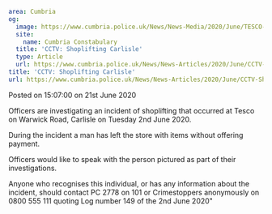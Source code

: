 ```yaml
area: Cumbria
og:
  image: https://www.cumbria.police.uk/News/News-Media/2020/June/TESCO-SHOPLIFT-1-Cropped-380x240.jpg
  site:
    name: Cumbria Constabulary
  title: 'CCTV: Shoplifting Carlisle'
  type: Article
  url: https://www.cumbria.police.uk/News/News-Articles/2020/June/CCTV-Shoplifting-Carlisle.aspx
title: 'CCTV: Shoplifting Carlisle'
url: https://www.cumbria.police.uk/News/News-Articles/2020/June/CCTV-Shoplifting-Carlisle.aspx
```

Posted on 15:07:00 on 21st June 2020

Officers are investigating an incident of shoplifting that occurred at Tesco on Warwick Road, Carlisle on Tuesday 2nd June 2020.

During the incident a man has left the store with items without offering payment.

Officers would like to speak with the person pictured as part of their investigations.

Anyone who recognises this individual, or has any information about the incident, should contact PC 2778 on 101 or Crimestoppers anonymously on 0800 555 111 quoting Log number 149 of the 2nd June 2020"

